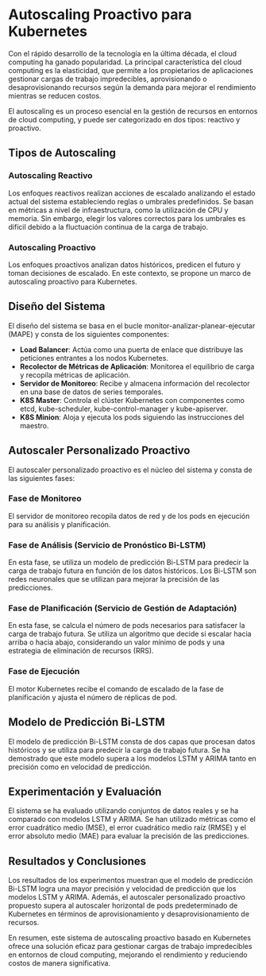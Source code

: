 
# Autoscaling Proactivo para Kubernetes


Con el rápido desarrollo de la tecnología en la última década, el cloud computing ha ganado popularidad. La principal característica del cloud computing es la elasticidad, que permite a los propietarios de aplicaciones gestionar cargas de trabajo impredecibles, aprovisionando o desaprovisionando recursos según la demanda para mejorar el rendimiento mientras se reducen costos.

El autoscaling es un proceso esencial en la gestión de recursos en entornos de cloud computing, y puede ser categorizado en dos tipos: reactivo y proactivo.

## Tipos de Autoscaling

### Autoscaling Reactivo
Los enfoques reactivos realizan acciones de escalado analizando el estado actual del sistema estableciendo reglas o umbrales predefinidos. Se basan en métricas a nivel de infraestructura, como la utilización de CPU y memoria. Sin embargo, elegir los valores correctos para los umbrales es difícil debido a la fluctuación continua de la carga de trabajo.

### Autoscaling Proactivo
Los enfoques proactivos analizan datos históricos, predicen el futuro y toman decisiones de escalado. En este contexto, se propone un marco de autoscaling proactivo para Kubernetes.

## Diseño del Sistema

El diseño del sistema se basa en el bucle monitor-analizar-planear-ejecutar (MAPE) y consta de los siguientes componentes:

- **Load Balancer**: Actúa como una puerta de enlace que distribuye las peticiones entrantes a los nodos Kubernetes.
- **Recolector de Métricas de Aplicación**: Monitorea el equilibrio de carga y recopila métricas de aplicación.
- **Servidor de Monitoreo**: Recibe y almacena información del recolector en una base de datos de series temporales.
- **K8S Master**: Controla el clúster Kubernetes con componentes como etcd, kube-scheduler, kube-control-manager y kube-apiserver.
- **K8S Minion**: Aloja y ejecuta los pods siguiendo las instrucciones del maestro.

## Autoscaler Personalizado Proactivo

El autoscaler personalizado proactivo es el núcleo del sistema y consta de las siguientes fases:

### Fase de Monitoreo
El servidor de monitoreo recopila datos de red y de los pods en ejecución para su análisis y planificación.

### Fase de Análisis (Servicio de Pronóstico Bi-LSTM)
En esta fase, se utiliza un modelo de predicción Bi-LSTM para predecir la carga de trabajo futura en función de los datos históricos. Los Bi-LSTM son redes neuronales que se utilizan para mejorar la precisión de las predicciones.

### Fase de Planificación (Servicio de Gestión de Adaptación)
En esta fase, se calcula el número de pods necesarios para satisfacer la carga de trabajo futura. Se utiliza un algoritmo que decide si escalar hacia arriba o hacia abajo, considerando un valor mínimo de pods y una estrategia de eliminación de recursos (RRS).

### Fase de Ejecución
El motor Kubernetes recibe el comando de escalado de la fase de planificación y ajusta el número de réplicas de pod.

## Modelo de Predicción Bi-LSTM

El modelo de predicción Bi-LSTM consta de dos capas que procesan datos históricos y se utiliza para predecir la carga de trabajo futura. Se ha demostrado que este modelo supera a los modelos LSTM y ARIMA tanto en precisión como en velocidad de predicción.

## Experimentación y Evaluación

El sistema se ha evaluado utilizando conjuntos de datos reales y se ha comparado con modelos LSTM y ARIMA. Se han utilizado métricas como el error cuadrático medio (MSE), el error cuadrático medio raíz (RMSE) y el error absoluto medio (MAE) para evaluar la precisión de las predicciones.

## Resultados y Conclusiones

Los resultados de los experimentos muestran que el modelo de predicción Bi-LSTM logra una mayor precisión y velocidad de predicción que los modelos LSTM y ARIMA. Además, el autoscaler personalizado proactivo propuesto supera al autoscaler horizontal de pods predeterminado de Kubernetes en términos de aprovisionamiento y desaprovisionamiento de recursos.

En resumen, este sistema de autoscaling proactivo basado en Kubernetes ofrece una solución eficaz para gestionar cargas de trabajo impredecibles en entornos de cloud computing, mejorando el rendimiento y reduciendo costos de manera significativa.
